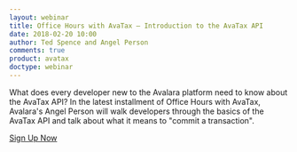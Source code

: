 ```yaml
---
layout: webinar
title: Office Hours with AvaTax – Introduction to the AvaTax API
date: 2018-02-20 10:00
author: Ted Spence and Angel Person
comments: true
product: avatax
doctype: webinar
---
```


What does every developer new to the Avalara platform need to know about the AvaTax API? In the latest installment of Office Hours with AvaTax, Avalara's Angel Person will walk developers through the basics of the AvaTax API and talk about what it means to "commit a transaction".

<p class="btn-callout"><a href="https://attendee.gotowebinar.com/register/7940635980576430595" role="button">Sign Up Now</a></p>
